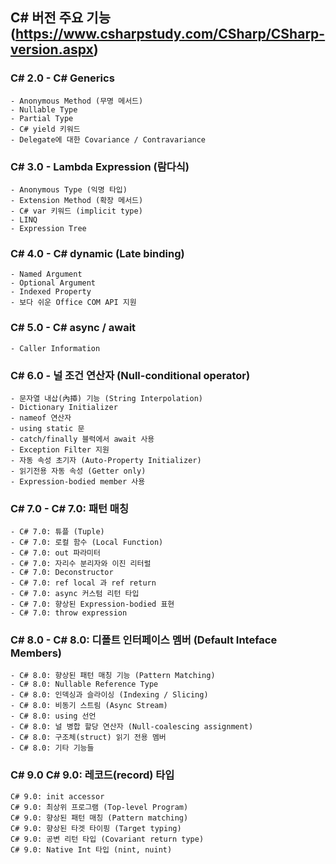 ﻿## C# 버전	주요 기능 (https://www.csharpstudy.com/CSharp/CSharp-version.aspx)
### C# 2.0	- C# Generics
	- Anonymous Method (무명 메서드)
	- Nullable Type
	- Partial Type
	- C# yield 키워드
	- Delegate에 대한 Covariance / Contravariance
### C# 3.0	- Lambda Expression (람다식)
	- Anonymous Type (익명 타입)
	- Extension Method (확장 메서드)
	- C# var 키워드 (implicit type)
	- LINQ
	- Expression Tree
### C# 4.0	- C# dynamic (Late binding)
	- Named Argument
	- Optional Argument
	- Indexed Property
	- 보다 쉬운 Office COM API 지원
### C# 5.0	- C# async / await
	- Caller Information
### C# 6.0	- 널 조건 연산자 (Null-conditional operator)
	- 문자열 내삽(內揷) 기능 (String Interpolation)
	- Dictionary Initializer
	- nameof 연산자
	- using static 문
	- catch/finally 블럭에서 await 사용
	- Exception Filter 지원
	- 자동 속성 초기자 (Auto-Property Initializer)
	- 읽기전용 자동 속성 (Getter only)
	- Expression-bodied member 사용
### C# 7.0	- C# 7.0: 패턴 매칭
	- C# 7.0: 튜플 (Tuple)
	- C# 7.0: 로컬 함수 (Local Function)
	- C# 7.0: out 파라미터
	- C# 7.0: 자리수 분리자와 이진 리터럴
	- C# 7.0: Deconstructor
	- C# 7.0: ref local 과 ref return
	- C# 7.0: async 커스텀 리턴 타입
	- C# 7.0: 향상된 Expression-bodied 표현
	- C# 7.0: throw expression
### C# 8.0	- C# 8.0: 디폴트 인터페이스 멤버 (Default Inteface Members)
	- C# 8.0: 향상된 패턴 매칭 기능 (Pattern Matching)
	- C# 8.0: Nullable Reference Type
	- C# 8.0: 인덱싱과 슬라이싱 (Indexing / Slicing)
	- C# 8.0: 비동기 스트림 (Async Stream)
	- C# 8.0: using 선언
	- C# 8.0: 널 병합 할당 연산자 (Null-coalescing assignment)
	- C# 8.0: 구조체(struct) 읽기 전용 멤버
	- C# 8.0: 기타 기능들
### C# 9.0	C# 9.0: 레코드(record) 타입
	C# 9.0: init accessor
	C# 9.0: 최상위 프로그램 (Top-level Program)
	C# 9.0: 향상된 패턴 매칭 (Pattern matching)
	C# 9.0: 향상된 타겟 타이핑 (Target typing)
	C# 9.0: 공변 리턴 타입 (Covariant return type)
	C# 9.0: Native Int 타입 (nint, nuint)
